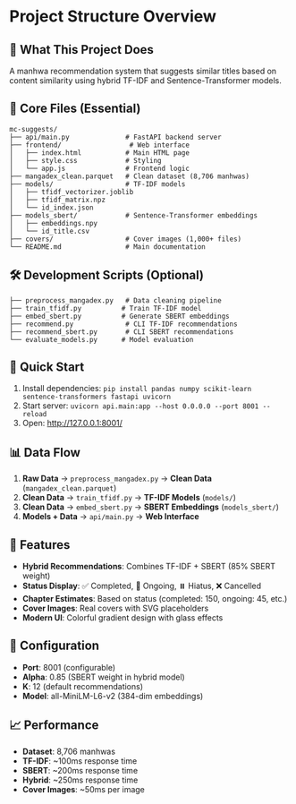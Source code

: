 # Project Structure Overview

## 🎯 **What This Project Does**
A manhwa recommendation system that suggests similar titles based on content similarity using hybrid TF-IDF and Sentence-Transformer models.

## 📁 **Core Files (Essential)**
```
mc-suggests/
├── api/main.py              # FastAPI backend server
├── frontend/                 # Web interface
│   ├── index.html           # Main HTML page
│   ├── style.css            # Styling
│   └── app.js               # Frontend logic
├── mangadex_clean.parquet   # Clean dataset (8,706 manhwas)
├── models/                  # TF-IDF models
│   ├── tfidf_vectorizer.joblib
│   ├── tfidf_matrix.npz
│   └── id_index.json
├── models_sbert/            # Sentence-Transformer embeddings
│   ├── embeddings.npy
│   └── id_title.csv
├── covers/                  # Cover images (1,000+ files)
└── README.md                # Main documentation
```

## 🛠️ **Development Scripts (Optional)**
```
├── preprocess_mangadex.py   # Data cleaning pipeline
├── train_tfidf.py          # Train TF-IDF model
├── embed_sbert.py          # Generate SBERT embeddings
├── recommend.py             # CLI TF-IDF recommendations
├── recommend_sbert.py       # CLI SBERT recommendations
└── evaluate_models.py      # Model evaluation
```

## 🚀 **Quick Start**
1. Install dependencies: `pip install pandas numpy scikit-learn sentence-transformers fastapi uvicorn`
2. Start server: `uvicorn api.main:app --host 0.0.0.0 --port 8001 --reload`
3. Open: http://127.0.0.1:8001/

## 📊 **Data Flow**
1. **Raw Data** → `preprocess_mangadex.py` → **Clean Data** (`mangadex_clean.parquet`)
2. **Clean Data** → `train_tfidf.py` → **TF-IDF Models** (`models/`)
3. **Clean Data** → `embed_sbert.py` → **SBERT Embeddings** (`models_sbert/`)
4. **Models + Data** → `api/main.py` → **Web Interface**

## 🎨 **Features**
- **Hybrid Recommendations**: Combines TF-IDF + SBERT (85% SBERT weight)
- **Status Display**: ✅ Completed, 🔄 Ongoing, ⏸️ Hiatus, ❌ Cancelled
- **Chapter Estimates**: Based on status (completed: 150, ongoing: 45, etc.)
- **Cover Images**: Real covers with SVG placeholders
- **Modern UI**: Colorful gradient design with glass effects

## 🔧 **Configuration**
- **Port**: 8001 (configurable)
- **Alpha**: 0.85 (SBERT weight in hybrid model)
- **K**: 12 (default recommendations)
- **Model**: all-MiniLM-L6-v2 (384-dim embeddings)

## 📈 **Performance**
- **Dataset**: 8,706 manhwas
- **TF-IDF**: ~100ms response time
- **SBERT**: ~200ms response time
- **Hybrid**: ~250ms response time
- **Cover Images**: ~50ms per image
